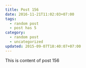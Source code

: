 ```yaml
---
title: Post 156
date: 2016-11-21T11:02:03+07:00
tags:
  - random post
  - post has 5
category:
  - random post
  - uncategorized
updated: 2015-09-07T18:40:07+07:00
---
```

This is content of post 156